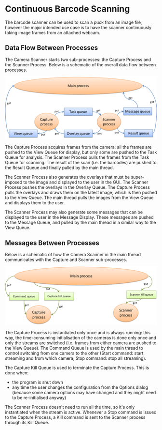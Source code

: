 Continuous Barcode Scanning
===========================
The barcode scanner can be used to scan a puck from an image file, however the major intended use case is to have the scanner continuously taking image frames from an attached webcam.

Data Flow Between Processes
---------------------------
The Camera Scanner starts two sub-processes: the Capture Process and the Scanner Process. Below is a schematic of the overall data flow between processes.

![](img/CameraDataFlow.png)

The Capture Process acquires frames from the camera; all the frames are pushed to the View Queue for display, but only some are pushed to the Task Queue for analysis. The Scanner Process pulls the frames from the Task Queue for scanning. The result of the scan (i.e. the barcodes) are pushed to the Result Queue and finally pulled by the main thread.

The Scanner Process also generates the overlays that must be super-imposed to the image and displayed to the user in the GUI. The Scanner Process pushes the overlays in the Overlay Queue. The Capture Process pulls the overlays and draws them on the latest image, which is then pushed to the View Queue. The main thread pulls the images from the View Queue and displays them to the user.

The Scanner Process may also generate some messages that can be displayed to the user in the Message Display. These messages are pushed to the Message Queue, and pulled by the main thread in a similar way to the View Queue.

Messages Between Processes
--------------------------
Below is a schematic of how the Camera Scanner in the main thread communicates with the Capture and Scanner sub-processes.

![](img/CameraCommandsFlow.png)

The Capture Process is instantiated only once and is always running: this way, the time-consuming initialisation of the cameras is done only once and only the streams are switched (i.e. frames from either camera are pushed to the View Queue). The Command Queue is used by the main thread to control switching from one camera to the other (Start command: start streaming and from which camera; Stop command: stop all streaming).

The Capture Kill Queue is used to terminate the Capture Process. This is done when:

* the program is shut down
* any time the user changes the configuration from the Options dialog (because some camera options may have changed and they might need to be re-initialised anyway)
	
The Scanner Process doesn't need to run all the time, so it's only instantiated when the stream is active. Whenever a Stop command is issued to the Capture Process, a Kill command is sent to the Scanner process through its Kill Queue.




